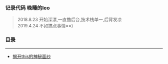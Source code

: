 ### 记录代码 晚睡的leo

>2018.8.23 开始深漂,一直撸后台,技术栈单一,后背发凉<br/>
>2019.4.24 不如搞点事情==)<br/>

### 目录
---
- [揭开this的神秘面纱](https://github.com/evatxu/blog/issues/2)
